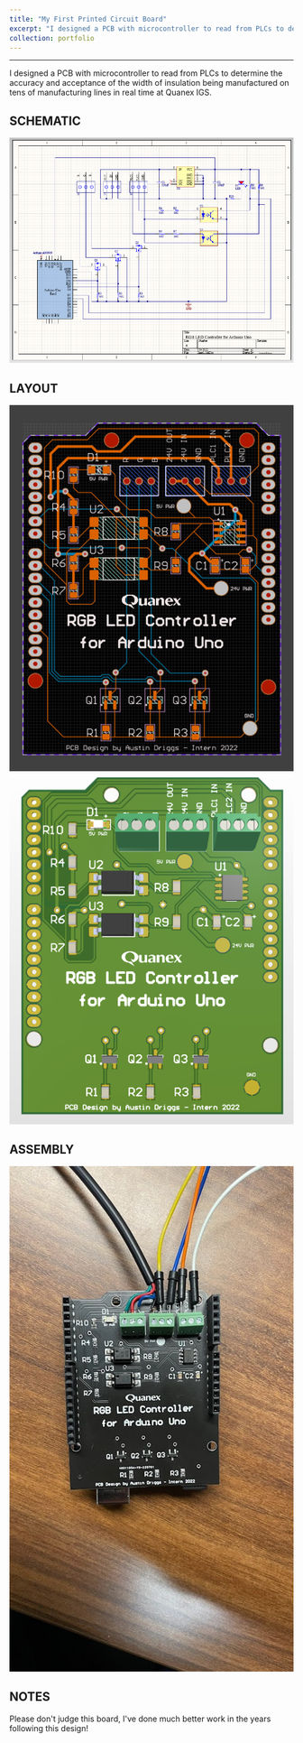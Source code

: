 ```yaml
---
title: "My First Printed Circuit Board"
excerpt: "I designed a PCB with microcontroller to read from PLCs to determine the accuracy and acceptance of the width of insulation being manufactured on tens of manufacturing lines in real time at Quanex IGS."
collection: portfolio
---
```


---

I designed a PCB with microcontroller to read from PLCs to determine the accuracy and acceptance of the width of insulation being manufactured on tens of manufacturing lines in real time at Quanex IGS.

## SCHEMATIC

![Quanex PCB - Schematic](/images/quanex-pcb-1schematic.png)

## LAYOUT

![Quanex PCB - 2D](/images/quanex-pcb-2d.png) ![Quanex PCB - 3D](/images/quanex-pcb-3d.png)

## ASSEMBLY

![Quanex PCB - Assembly](/images/quanex-pcb-4assembly.jpg)

## NOTES

Please don't judge this board, I've done much better work in the years following this design!
